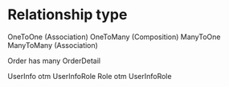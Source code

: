 # Relationship type
OneToOne  (Association)
OneToMany (Composition)
ManyToOne 
ManyToMany  (Association)


Order has many OrderDetail

UserInfo otm UserInfoRole
Role otm UserInfoRole
